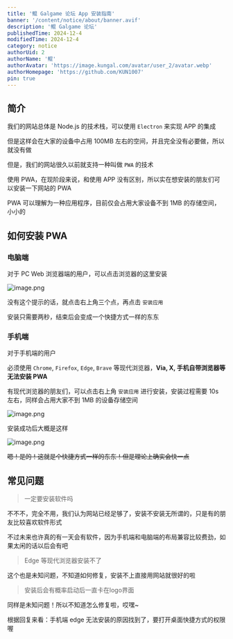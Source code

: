```yaml
---
title: '鲲 Galgame 论坛 App 安装指南'
banner: '/content/notice/about/banner.avif'
description: '鲲 Galgame 论坛'
publishedTime: 2024-12-4
modifiedTime: 2024-12-4
category: notice
authorUid: 2
authorName: '鲲'
authorAvatar: 'https://image.kungal.com/avatar/user_2/avatar.webp'
authorHomepage: 'https://github.com/KUN1007'
pin: true
---
```


## 简介

我们的网站总体是 Node.js 的技术栈，可以使用 `Electron` 来实现 APP 的集成

但是这样会在大家的设备中占用 100MB 左右的空间，并且完全没有必要做，所以就没有做

但是，我们的网站很久以前就支持一种叫做 `PWA` 的技术

使用 PWA，在现阶段来说，和使用 APP 没有区别，所以实在想安装的朋友们可以安装一下网站的 PWA

PWA 可以理解为一种应用程序，目前仅会占用大家设备不到 1MB 的存储空间，小小的


## 如何安装 PWA

### 电脑端

对于 PC Web 浏览器端的用户，可以点击浏览器的这里安装

![image.png](https://image.kungal.com/topic/user_2/%E9%B2%B2-1725281133226.webp)

没有这个提示的话，就点击右上角三个点，再点击 `安装应用`

安装只需要两秒，结束后会变成一个快捷方式一样的东东

### 手机端

对于手机端的用户

必须使用 `Chrome`, `Firefox`, `Edge`, `Brave` 等现代浏览器，**Via, X, 手机自带浏览器等无法安装 PWA**

有现代浏览器的朋友们，可以点击右上角 `安装应用` 进行安装，安装过程需要 10s 左右，同样会占用大家不到 1MB 的设备存储空间

![image.png](https://image.kungal.com/topic/user_2/%E9%B2%B2-1725281967801.webp)

安装成功后大概是这样

![image.png](https://image.kungal.com/topic/user_2/%E9%B2%B2-1725281927215.webp)

~~嗯！是的！这就是个快捷方式一样的东东！但是理论上确实会快一点~~

## 常见问题

> 一定要安装软件吗

不不不，完全不用，我们认为网站已经足够了，安装不安装无所谓的，只是有的朋友比较喜欢软件形式

不过未来也许真的有一天会有软件，因为手机端和电脑端的布局兼容比较费劲，如果太闲的话以后会有吧


> Edge 等现代浏览器安装不了

这个也是未知问题，不知道如何修复，安装不上直接用网站就很好的啦


> 安装后会有概率启动后一直卡在logo界面

同样是未知问题！所以不知道怎么修复啦，哎嘿~


根据回复来看：手机端 edge 无法安装的原因找到了，要打开桌面快捷方式的权限喔
